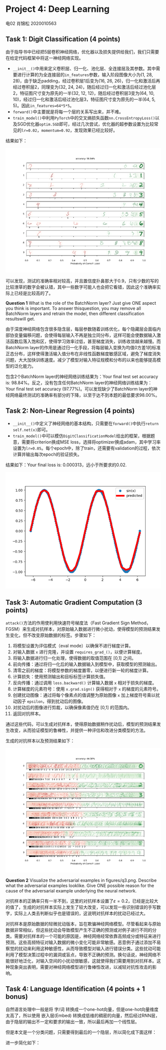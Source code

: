 # Project 4: Deep Learning  

电02 肖锦松 2020010563

## Task 1: Digit Classification (4 points)  

由于指导书中已经把5层卷积神经网络，优化器以及损失提供给我们，我们只需要在给定代码框架中将这一神经网络实现。

- `__init__()`中用来定义卷积层、归一化、池化层、全连接层及其参数。其中需要进行计算的为全连接层的`in_features`参数，输入阶段图像大小为(1, 28, 28)，由于缺乏padding，经过卷积层1后变为(16, 26, 26)，归一化和激活后再经过卷积层2，同理变为(32, 24, 24)，随后经过归一化和激活后经过池化层2，特征图尺寸变为原先的一半(32, 12, 12)，随后经过卷积层3变为(64, 10, 10)，经过归一化和激活后经过池化层3，特征图尺寸变为原先的一半(64, 5, 5)。因此`in_features=64*5*5`。
- `forward()`中主要就是将每一个层的关系写出来，并不难。
- `train_model()`中利用`PyTorch`中的交叉熵损失函数`nn.CrossEntropyLoss()`以及SGD优化器`optim.SGD`即可，经过几次尝试，优化器的超参数设置为比较常见的`lr=0.02`，`momentum=0.92`，发现效果已经比较好。

结果如下：

<img src="report_deeplearning.assets/q1.png" alt="q1" style="zoom:80%;" />

可以发现，测试的准确率相对较高，并且置信度扑鼻那大于0.9，只有少数的写的比较潦草的数字会被认错，其中一些数字可能人也会把它看错，因此这个准确率实际上已经是比较高的了。

**Question 1**
What is the role of the BatchNorm layer? Just give ONE aspect you think is important. To answer thisquestion, you may remove all BatchNorm layers and retrain the model, then different classification resultswill get. 

由于深度神经网络包含很多隐含层，每层参数随着训练优化，每个隐藏层会面临内部协变量偏移问题，会使得每层输入不再是独立同分布，这样可能会使数据输入激活函数后落入饱和区，使得学习效率过低，甚至梯度消失，训练收敛越来越慢。而BatchNorm layer的作用是通过归一化手段，将每层输入变换为均值0方差1的标准正态分布，这样使得激活输入值分布在非线性函数梯度敏感区域，避免了梯度消失问题，大大加快训练速度。减少了模型对输入特征规模和分布的以来也能够提高模型的泛化能力。

包含2个BatchNorm layer的神经网络训练结果为：Your final test set accuracy is: 98.84%。反之，没有包含任何BatchNorm layer的神经网络训练结果为：Your final test set accuracy (97.77%)。可以发现缺少了BatchNorm layer的神经网络最终测试的准确率有部分的下降，以至于达不到本题的最低要求98.00%。



## Task 2: Non-Linear Regression (4 points)  

- `__init__()`中定义了神经网络的基本结构，只需要在`forward()`中执行`return self.net(x)`即可。
- `train_model()`中可以模仿`DigitClassificationModel`给出的框架，根据题意，需要将criterion换成MSE loss，选择将optimizer换成adam，其中学习率设置为`lr=0.05`。每个epoch中，除了train，还需要有validation的过程，依次计算并输出每次epoch的验证损失。

结果如下：Your final loss is: 0.000313，远小于所要求的0.02.

![q2](report_deeplearning.assets/q2.png)



## Task 3: Automatic Gradient Computation (3 points)  

`attack()`方法的作用使利用快速符号梯度法（Fast Gradient Sign Method，FGSM）来生成对抗样本，对原始输入数据进行微小扰动，使得模型的预测结果发生变化，但不改变原始数据的标签。步骤如下：

1. 将模型设置为评估模式（eval mode）以确保不进行梯度计算。
2. 对输入数据 `x` 进行克隆，并设置 `requires_grad_()`，以便计算梯度。
3. 将输入数据进行归一化处理，使得数据的取值范围在 [0,1] 之间。
4. 前向传播：通过将归一化后的输入数据输入到模型中，获取模型的预测输出。
5. 清零之前的梯度：将模型参数的梯度置零，以便进行新一轮的梯度计算。
6. 计算损失：使用预测输出和目标标签计算损失值。
7. 反向传播：通过调用 `loss.backward()` 计算输入数据 `x` 相对于损失的梯度。
8. 计算梯度的元素符号：使用 `x.grad.sign()` 获得相对于 `x` 的梯度的元素符号。
9. 创建扰动图像：通过将每个像素点的值调整为原始图像 `x` 加上梯度符号乘以扰动因子 `epsilon`，得到扰动后的图像。
10. 对扰动后的图像进行剪裁，以确保像素值仍在 [0,1] 的范围内。
11. 返回对抗样本。

通过这些代码，可以生成对抗样本，使得原始数据稍作扰动后，模型的预测结果发生改变，从而验证模型的鲁棒性，并提供一种评估和改进分类模型的方法。

生成的对抗样本以及预测结果如下：

<img src="report_deeplearning.assets/q3.png" alt="q3" style="zoom: 80%;" />

**Question 2**
Visualize the adversarial examples in figures/q3.png. Describe what the adversarial examples looklike. Give ONE possible reason for the cause of the adversarial example underlying the neural network.

对抗样本的正确率只有一半不到，这里的对抗样本设置了$\varepsilon=0.2$，已经是比较大的值了，生成的对抗样本实际上发生了较大改变，可以发现一些识别错误的手写数字，实际上人类去判断似乎也是错误的，这说明对抗样本的扰动已经过大。

对抗样本是原始数据的轻微扰动版本，旨在欺骗神经网络模型。尽管看起来与原始数据非常相似，但这些扰动会导致模型产生不正确的预测或对例子进行不同的分类。需要对抗样本的一个可能的原因是，神经网络经常依靠高频成分或特征来进行预测。这些高频特征对输入数据的微小变化可能非常敏感。恶意例子通过添加不易察觉的扰动来利用这种敏感性，从而导致模型对输入进行错误分类。这些扰动可能利用了模型决策过程中的漏洞或盲点，导致不正确的预测。换句话说，神经网络不能很好地泛化，对输入空间的小扰动很敏感，这就使得我们需要用到对抗样本。这种现象突出表明，需要对神经网络模型进行鲁棒性改进，以减轻对抗性攻击的影响。



## Task 4: Language Identification (4 points + 1 bonus)  

自然语言处理中一般是将 字/词 转换成一个one-hot向量，但是one-hot向量维度太高了，所以使用 嵌入层(Embed) 转换成低维的稠密的向量，然后经过RNN层，由于隐层的输出不一定和要求的输出一致，所以最后再加一个线性层。



但是本文是一个分类问题，只需要得到最后的一个隐层，所以简化成下面这样：



进一步简化如下：













